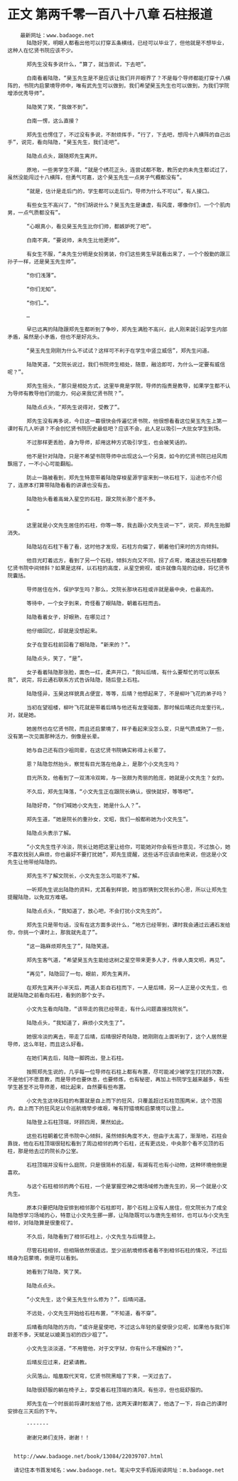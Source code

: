 # 正文 第两千零一百八十八章 石柱报道
        最新网址：www.badaoge.net
          陆隐好笑，明眼人都看出他可以打穿五条横线，已经可以毕业了，但他就是不想毕业，这种人在忆贤书院应该不少。
      
          郑先生没有多说什么，“算了，就当尝试，下去吧”。
      
          白南看着陆隐，“昊玉先生是不是应该让我们开开眼界了？不是每个导师都能打穿十八横阵的，书院内启蒙境导师中，唯有武先生可以做到，我们希望昊玉先生也可以做到，为我们学院增添优秀导师”。
      
          陆隐笑了笑，“我做不到”。
      
          白南一愣，这么直接？
      
          郑先生也愣住了，不过没有多说，不耐烦挥手，“行了，下去吧，想闯十八横阵的自己出手”，说完，看向陆隐，“昊玉先生，我们走吧”。
      
          陆隐点点头，跟随郑先生离开。
      
          原地，一些男学生不屑，“就是个绣花正头，连尝试都不敢，教历史的未先生都试过了，虽然没能闯过十八横阵，但勇气可嘉，这个昊玉先生一点男子气概都没有”。
      
          “就是，估计是走后门的，学生都可以走后门，导师为什么不可以”，有人接口。
      
          有些女生不高兴了，“你们胡说什么？昊玉先生是谦虚，有风度，哪像你们，一个个肌肉男，一点气质都没有”。
      
          “心眼真小，看见昊玉先生比你们帅，都嫉妒死了吧”。
      
          白南不爽，“要说帅，未先生比他更帅”。
      
          有女生不服，“未先生分明是女扮男装，你们这些男生早就看出来了，一个个殷勤的跟三孙子一样，还是昊玉先生帅”。
      
          “你们浅薄”。
      
          “你们无知”。
      
          “你们…”。
      
          …
      
          早已远离的陆隐跟郑先生都听到了争吵，郑先生满脸不高兴，此人刚来就引起学生内部矛盾，虽然是小矛盾，但也不是好兆头。
      
          “昊玉先生刚刚为什么不试试？这样可不利于在学生中竖立威信”，郑先生问道。
      
          陆隐笑道，“文院长说过，我们书院师生相处，随意，融洽即可，为什么一定要有威信呢？”。
      
          郑先生摇头，“那只是相处方式，这里毕竟是学院，导师的指责是教导，如果学生都不认为导师有教导他们的能力，何必来我忆贤书院？”。
      
          陆隐点点头，“郑先生说得对，受教了”。
      
          郑先生没有再多说，今日这一幕很快会传遍忆贤书院，他很想看看这位昊玉先生上第一课时有几人听讲？不会创忆贤书院历史最低吧？应该不会，此人足以吸引一大批女学生到场。
      
          不过那样更丢脸，身为导师，却用这种方式吸引学生，也会被笑话的。
      
          他不是针对陆隐，只是不希望书院导师中出现这么一个另类，如今的忆贤书院已经风雨飘摇了，一不小心可能翻船。
      
          防止一路被看到，郑先生特意带着陆隐穿梭星源宇宙来到一块石柱下，沿途也不介绍了，连原本打算带陆隐看看的讲课也没有去。
      
          陆隐抬头看着高耸入星空的石柱，跟文院长那个差不多。
      
          “
      
          这里就是小文先生居住的石柱，你等一等，我去跟小文先生说一下”，说完，郑先生抬脚消失。
      
          陆隐站在石柱下看了看，这时他才发现，石柱方向偏了，朝着他们来时的方向倾斜。
      
          他目光盯着远方，看到了另一个石柱，倾斜方向又不同，拐了点弯，难道这些石柱都像忆贤书院中间倾斜？如果是这样，以石柱的高度，从星空俯视，或许就像鸟笼的边缘，将忆贤书院囊括。
      
          导师居住在外，保护学生吗？那么，文院长那块石柱或许就是最中央，也最高的。
      
          等待中，一个女子到来，奇怪看了眼陆隐，朝着石柱而去。
      
          陆隐看着女子，好眼熟，在哪见过？
      
          他仔细回忆，却就是没想起来。
      
          女子在登石柱前回看了眼陆隐，“新来的？”。
      
          陆隐点头，笑了，“是”。
      
          女子看着陆隐那张脸，面色一红，柔声开口，“我叫后晴，有什么要帮忙的可以联系我”，说完，将云通石联系方式告诉陆隐，随后登上石柱。
      
          陆隐怪异，玉昊这样貌真占便宜，等等，后晴？他想起来了，不是柳叶飞花的弟子吗？
      
          当初在望祖楼，柳叶飞花就是带着后晴与他还有龙奎碰面，那时候后晴还向龙奎行礼，对，就是她。
      
          她居然也在忆贤书院，而且还启蒙境了，样子看起来没怎么变，只是气质成熟了一些，没有第一次见面那种活力，倒像是长辈。
      
          她与自己还有四少祖同辈，在这忆贤书院确实称得上长辈了。
      
          恩？陆隐忽然抬头，察觉有目光落在他身上，是那个小文先生吗？
      
          目光所及，他看到了一双清冷双眸，与一张颇为秀丽的脸庞，她就是小文先生？女的。
      
          不久后，郑先生降落，“小文先生正在跟院长确认，很快就好，等等吧”。
      
          陆隐好奇，“你们喊她小文先生，她是什么人？”。
      
          郑先生道，“她是院长的重孙女，文昭，我们一般都称她为小文先生”。
      
          陆隐点头表示了解。
      
          “小文先生性子冷淡，院长让她把这里让给你，可能她对你会有些许意见，不过放心，她不喜欢找别人麻烦，你也最好不要打扰她”，郑先生提醒，这些话不应该由他来说，但这是小文先生让他带给陆隐的。
      
          郑先生不了解文院长，小文先生怎么可能不了解。
      
          一听郑先生说出陆隐的资料，尤其看到样貌，她当即猜到文院长的心思，所以让郑先生提醒陆隐，以免双方难堪。
      
          陆隐点点头，“我知道了，放心吧，不会打扰小文先生的”。
      
          郑先生只是带句话，没有在这方面多说什么，“地方已经带到，课时我会通过云通石发给你，你挑一个课时上，那我就先走了”。
      
          “这一路麻烦郑先生了”，陆隐笑道。
      
          郑先生客气道，“希望昊玉先生能给这树之星空带来更多人才，传承人类文明，再见”。
      
          “再见”，陆隐回了一句，眼前，郑先生离开。
      
          在郑先生离开小半天后，两道人影自石柱而下，一人是后晴，另一人正是小文先生，也就是陆隐之前看向石柱，看到的那个女子。
      
          小文先生看向陆隐，“该带走的我已经带走，有什么问题直接找院长”。
      
          陆隐点头，“我知道了，麻烦小文先生了”。
      
          她很冷淡的离去，带走了后晴，后晴很好奇陆隐，她刚刚在上面听到了，这个人居然是导师，这么年轻，而且这么好看。
      
          在她们离去后，陆隐一脚跨出，登上石柱。
      
          按照郑先生说的，几乎每一位导师在石柱上都有布置，尽可能减少被学生打扰的次数，不是他们不愿意教，而是导师也要休息，也要修炼，也有秘密，再加上书院学生越来越多，有些学生甚至不比导师差，相比起来，自然要有些布置。
      
          小文先生这块石柱的布置就是自上而下的狂风，只覆盖超过石柱范围两米，这个范围内，自上而下的狂风足以令巡航境举步维艰，唯有狩猎境和启蒙境可以登上。
      
          陆隐登上石柱顶端，环顾四周，果然如此。
      
          这些石柱朝着忆贤书院中心倾斜，虽然倾斜角度不大，但由于太高了，渐渐地，石柱会靠拢，他在石柱顶端很轻松看到了周边相邻的两个石柱，还有更远处，中央那个看不见顶的石柱，那是他去过的院长办公室。
      
          石柱顶端并没有什么庭院，只是很简朴的石屋，有湖有花也有小动物，这种环境他倒是喜欢。
      
          与这个石柱相邻的两个石柱，一个是掌握空神之境场域修为唐先生的，另一个就是小文先生。
      
          原本只要把陆隐安排到相邻那个石柱即可，那个石柱上没有人居住，但文院长为了成全陆隐想学习场域的心，特意让小文先生挪一挪，让陆隐既可以与唐先生相邻，也可以与小文先生相邻，对陆隐算是很重视了。
      
          不久后，陆隐看到了相邻石柱上，小文先生与后晴登上。
      
          尽管石柱相邻，但相隔依然很遥远，至少巡航境修炼者看不到相邻石柱的情况，不过后晴身为启蒙境，倒是可以看到。
      
          她看到了陆隐，笑了笑。
      
          陆隐点点头。
      
          “小文先生，这个昊玉先生什么修为？”，后晴问道。
      
          不远处，小文先生开始给石柱布置，“不知道，看不穿”。
      
          后晴看向陆隐的方向，“或许是星使吧，不过这么年轻的星使很少见呢，如果他与我们年龄差不多，天赋足以媲美当初的四少祖了”。
      
          小文先生淡淡道，“不用管他，对于文字狱，你有什么不理解的？”。
      
          后晴反应过来，赶紧请教。
      
          火凤落山，暗凰取代天穹，忆贤书院黑暗了下来，一天过去了。
      
          陆隐很舒服的躺在椅子上，享受着石柱顶端的清风，有些凉，但也挺舒服的。
      
          郑先生在一个时辰前将课时发给了他，这两天课时都满了，他选了一下，将自己的课时安排在三天后的下午。
      
          -------
      
          谢谢兄弟们支持，谢谢！！
      
      
      http://www.badaoge.net/book/13084/22039707.html
      
      请记住本书首发域名：www.badaoge.net。笔尖中文手机版阅读网址：m.badaoge.net